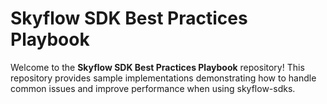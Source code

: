 # Skyflow SDK Best Practices Playbook

Welcome to the **Skyflow SDK Best Practices Playbook** repository! This repository provides sample implementations demonstrating how to handle common issues and improve performance when using skyflow-sdks.
